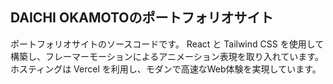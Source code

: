 ## DAICHI OKAMOTOのポートフォリオサイト
ポートフォリオサイトのソースコードです。
React と Tailwind CSS を使用して構築し、フレーマーモーションによるアニメーション表現を取り入れています。
ホスティングは Vercel を利用し、モダンで高速なWeb体験を実現しています。